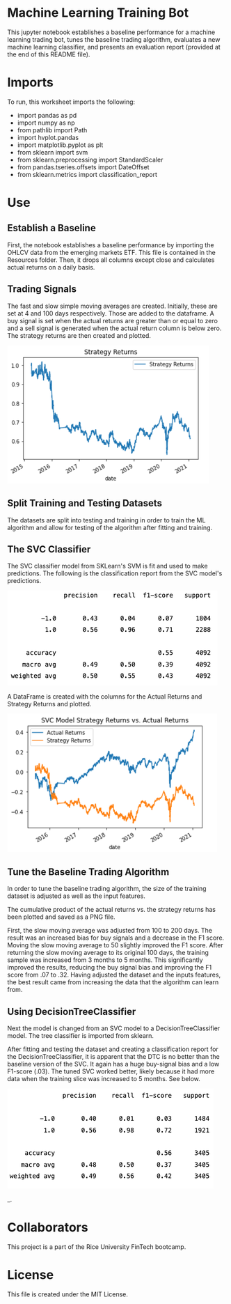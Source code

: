 # Machine Learning Training Bot

This jupyter notebook establishes a baseline performance for a machine learning trading bot, tunes the baseline trading algorithm, evaluates a new machine learning classifier, and presents an evaluation report (provided at the end of this README file).

# Imports

To run, this worksheet imports the following:

- import pandas as pd
- import numpy as np
- from pathlib import Path
- import hvplot.pandas
- import matplotlib.pyplot as plt
- from sklearn import svm
- from sklearn.preprocessing import StandardScaler
- from pandas.tseries.offsets import DateOffset
- from sklearn.metrics import classification_report

# Use

## Establish a Baseline
First, the notebook establishes a baseline performance by importing the OHLCV data from the emerging markets ETF.  This file is contained in the Resources folder.  Then, it drops all columns except close and calculates actual returns on a daily basis.

## Trading Signals
The fast and slow simple moving averages are created.  Initially, these are set at 4 and 100 days respectively.  Those are added to the dataframe.  A buy signal is set when the actual returns are greater than or equal to zero and a sell signal is generated when the actual return column is below zero.  The strategy returns are then created and plotted.

![](./img/1.png)

## Split Training and Testing Datasets

The datasets are split into testing and training in order to train the ML algorithm and allow for testing of the algorithm after fitting and training.  

## The SVC Classifier

The SVC classifier model from SKLearn's SVM is fit and used to make predictions.  The following is the classification report from the SVC model's predictions.

![](./img/2.png)

A DataFrame is created with the columns for the Actual Returns and Strategy Returns and plotted.

![](./img/3.png)

## Tune the Baseline Trading Algorithm

In order to tune the baseline trading algorithm, the size of the training dataset is adjusted as well as the input features.  

The cumulative product of the actual returns vs. the strategy returns has been plotted and saved as a PNG file.  

First, the slow moving average was adjusted from 100 to 200 days.  The result was an increased bias for buy signals and a decrease in the F1 score.  Moving the slow moving average to 50 slightly improved the F1 score.  After returning the slow moving average to its original 100 days, the training sample was increased from 3 months to 5 months.  This significantly improved the results, reducing the buy signal bias and improving the F1 score from .07 to .32.  Having adjusted the dataset and the inputs features, the best result came from increasing the data that the algorithm can learn from.

## Using DecisionTreeClassifier

Next the model is changed from an SVC model to a DecisionTreeClassifier model.  The tree classifier is imported from sklearn.

After fitting and testing the dataset and creating a classification report for the DecisionTreeClassifier, it is apparent that the DTC is no better than the baseline version of the SVC. It again has a huge buy-signal bias and a low F1-score (.03).  The tuned SVC worked better, likely because it had more data when the training slice was increased to 5 months.  See below.

![](./img/4.png)


_.  

# Collaborators 

This project is a part of the Rice University FinTech bootcamp.

# License

This file is created under the MIT License.
